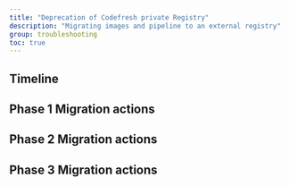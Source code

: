 ```yaml
---
title: "Deprecation of Codefresh private Registry"
description: "Migrating images and pipeline to an external registry"
group: troubleshooting
toc: true
---
```





## Timeline




## Phase 1 Migration actions

## Phase 2 Migration actions

## Phase 3 Migration actions





